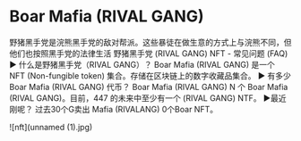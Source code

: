# Boar Mafia (RIVAL GANG)

野猪黑手党是浣熊黑手党的敌对帮派。这些暴徒在做生意的方式上与浣熊不同，但他们也按照黑手党的法律生活 野猪黑手党 (RIVAL GANG) NFT - 常见问题 (FAQ)
▶ 什么是野猪黑手党（RIVAL GANG）？
Boar Mafia (RIVAL GANG) 是一个 NFT (Non-fungible token) 集合。存储在区块链上的数字收藏品集合。
▶ 有多少 Boar Mafia (RIVAL GANG) 代币？
Boar Mafia (RIVAL GANG) N 个 Boar Mafia (RIVAL GANG)。目前，447 的未来中至少有一个 (RIVAL GANG) NTF。
▶最近刚呢？
过去30个G卖出 Mafia (RIVALANG) 0个Boar NFT。

![nft](unnamed (1).jpg)
